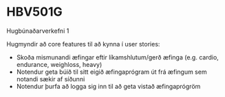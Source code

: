   
  # HBV501G
Hugbúnaðarverkefni 1


Hugmyndir að core features til að kynna í user stories:
  - Skoða mismunandi æfingar eftir líkamshlutum/gerð æfinga (e.g. cardio, endurance, weighloss, heavy)
  - Notendur geta búið til sitt eigið æfingaprógram út frá æfingum sem notandi sækir af síðunni
  - Notendur þurfa að logga sig inn til að geta vistað æfingaprógröm
